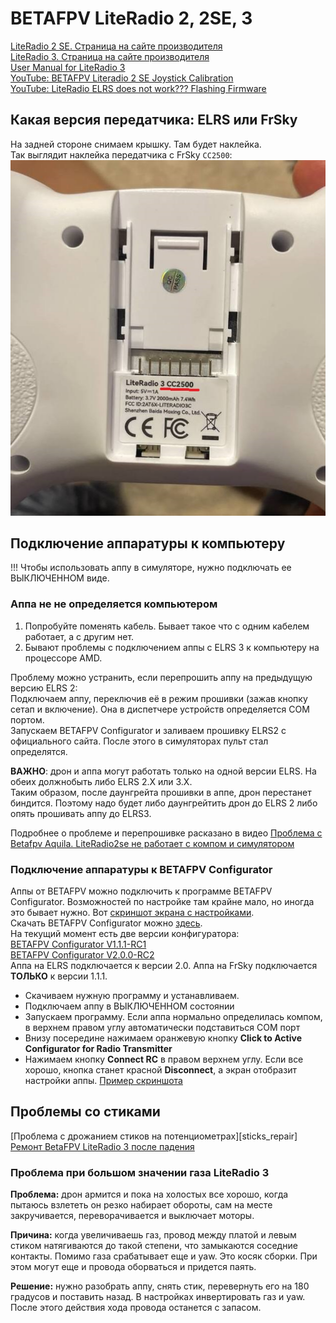 # BETAFPV LiteRadio 2, 2SE, 3

[LiteRadio 2 SE. Страница на сайте производителя](https://betafpv.com/collections/tx/products/literadio-2-se-radio-transmitter)  
[LiteRadio 3. Страница на сайте производителя](https://betafpv.com/collections/tx/products/literadio-3-radio-transmitter)   
[User Manual for LiteRadio 3](LiteRadio_3-User_Manual.pdf)  
[YouTube: BETAFPV Literadio 2 SE Joystick Calibration](https://www.youtube.com/watch?v=mkDREF-_yOk)  
[YouTube: LiteRadio ELRS does not work??? Flashing Firmware](https://www.youtube.com/watch?v=5UcZ9E8DDoE)

## Какая версия передатчика: ELRS или FrSky
На задней стороне снимаем крышку. Там будет наклейка.  
Так выглядит наклейка передатчика с FrSky `CC2500`:
![](LiteRadio3_TX_version.jpg)  

## Подключение аппаратуры к компьютеру
!!! Чтобы использовать аппу в симуляторе, нужно подключать ее ВЫКЛЮЧЕННОМ виде.

### Аппа не не определяется компьютером 
1. Попробуйте поменять кабель. Бывает такое что с одним кабелем работает, а с другим нет.
2. Бывают проблемы с подключением аппы с ELRS 3 к компьютеру на процессоре AMD.

Проблему можно устранить, если перепрошить аппу на предыдущую версию ELRS 2:  
Подключаем аппу, переключив её в режим прошивки (зажав кнопку сетап и включение). Она в диспетчере устройств определяется COM портом.  
Запускаем BETAFPV Configurator и заливаем прошивку ELRS2 с официального сайта. 
После этого в симуляторах пульт стал определятся.  

**ВАЖНО**: дрон и аппа могут работать только на одной версии ELRS. На обеих должнобыть либо ELRS 2.X или 3.X.  
Таким образом, после даунгрейта прошивки в аппе, дрон перестанет биндится. Поэтому надо будет либо даунгрейтить дрон до ELRS 2 либо опять прошивать аппу до ELRS3.

Подробнее о проблеме и перепрошивке расказано в видео [Проблема с Betafpv Aquila. LiteRadio2se не работает с компом и симулятором](https://www.youtube.com/watch?v=1lq6xgl1Efk)

### Подключение аппаратуры к BETAFPV Configurator
Аппы от BETAFPV можно подключить к программе BETAFPV Configurator. Возможностей по настройке там крайне мало, но иногда это бывает нужно. Вот [скриншот экрана с настройками](RT_1_Setup.png).  
Скачать BETAFPV Configurator можно [здесь](https://github.com/BETAFPV/BETAFPV_Configurator/releases).  
На текущий момент есть две версии конфигуратора:  
[BETAFPV Configurator V1.1.1-RC1](https://github.com/BETAFPV/BETAFPV_Configurator/releases/tag/V1.1.1-RC1)  
[BETAFPV Configurator V2.0.0-RC2](https://github.com/BETAFPV/BETAFPV_Configurator/releases/tag/V2.0.0-RC2)  
Аппа на ELRS подключается к версии 2.0. Аппа на FrSky подключается **ТОЛЬКО** к версии 1.1.1.  
 - Скачиваем нужную программу и устанавливаем.
 - Подключаем аппу в ВЫКЛЮЧЕННОМ состоянии
 - Запускаем программу. Если аппа нормально определилась компом, в верхнем правом углу автоматически подставиться COM порт
 - Внизу посередине нажимаем оранжевую кнопку **Click to Active Configurator for Radio Transmitter**
 - Нажимаем кнопку **Connect RC** в правом верхнем углу. Если все хорошо, кнопка станет красной **Disconnect**, а экран отобразит настройки аппы. [Пример скриншота](RT_1_Setup.png)

## Проблемы со стиками
[Проблема с дрожанием стиков на потенциометрах][sticks_repair]  
[Ремонт BetaFPV LiteRadio 3 после падения](https://dzen.ru/a/Zaz-SmWVr2TlJhph)

### Проблема при большом значении газа LiteRadio 3
**Проблема:** дрон армится и пока на холостых все хорошо, когда пытаюсь взлететь он резко набирает обороты, сам на месте закручивается, переворачивается и выключает моторы.

**Причина:** когда увеличиваешь газ, провод между платой и левым стиком натягиваются до такой степени, что замыкаются соседние контакты. Помимо газа срабатывает еще и yaw. Это косяк сборки. При этом могут еще и провода оборваться и придется паять.

**Решение:** нужно разобрать аппу, снять стик, перевернуть его на 180 градусов и поставить назад. В настройках инвертировать газ и yaw.  После этого действия хода провода останется с запасом.  